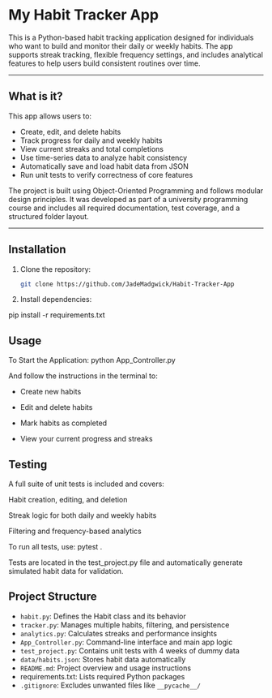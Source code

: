 # My Habit Tracker App

This is a Python-based habit tracking application designed for individuals who want to build and monitor their daily or weekly habits. The app supports streak tracking, flexible frequency settings, and includes analytical features to help users build consistent routines over time.

---

## What is it?

This app allows users to:

- Create, edit, and delete habits
- Track progress for daily and weekly habits
- View current streaks and total completions
- Use time-series data to analyze habit consistency
- Automatically save and load habit data from JSON
- Run unit tests to verify correctness of core features

The project is built using Object-Oriented Programming and follows modular design principles. It was developed as part of a university programming course and includes all required documentation, test coverage, and a structured folder layout.

---

## Installation

1. Clone the repository:
   ```bash
   git clone https://github.com/JadeMadgwick/Habit-Tracker-App
   
2. Install dependencies:

pip install -r requirements.txt

## Usage 

To Start the Application:
python App_Controller.py

And follow the instructions in the terminal to:

- Create new habits

- Edit and delete habits

- Mark habits as completed

- View your current progress and streaks

## Testing 

A full suite of unit tests is included and covers:

Habit creation, editing, and deletion

Streak logic for both daily and weekly habits

Filtering and frequency-based analytics

To run all tests, use:
pytest .


Tests are located in the test_project.py file and automatically generate simulated habit data for validation.

## Project Structure 

- `habit.py`: Defines the Habit class and its behavior
- `tracker.py`: Manages multiple habits, filtering, and persistence
- `analytics.py`: Calculates streaks and performance insights
- `App_Controller.py`: Command-line interface and main app logic
- `test_project.py`: Contains unit tests with 4 weeks of dummy data
- `data/habits.json`: Stores habit data automatically
- `README.md`: Project overview and usage instructions
- requirements.txt: Lists required Python packages
- `.gitignore`: Excludes unwanted files like `__pycache__/`